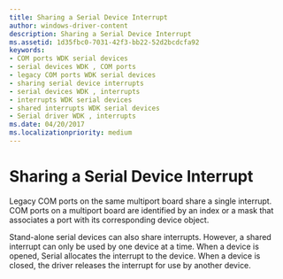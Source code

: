 ```yaml
---
title: Sharing a Serial Device Interrupt
author: windows-driver-content
description: Sharing a Serial Device Interrupt
ms.assetid: 1d35fbc0-7031-42f3-bb22-52d2bcdcfa92
keywords:
- COM ports WDK serial devices
- serial devices WDK , COM ports
- legacy COM ports WDK serial devices
- sharing serial device interrupts
- serial devices WDK , interrupts
- interrupts WDK serial devices
- shared interrupts WDK serial devices
- Serial driver WDK , interrupts
ms.date: 04/20/2017
ms.localizationpriority: medium
---
```


# Sharing a Serial Device Interrupt





Legacy COM ports on the same multiport board share a single interrupt. COM ports on a multiport board are identified by an index or a mask that associates a port with its corresponding device object.

Stand-alone serial devices can also share interrupts. However, a shared interrupt can only be used by one device at a time. When a device is opened, Serial allocates the interrupt to the device. When a device is closed, the driver releases the interrupt for use by another device.

 

 




